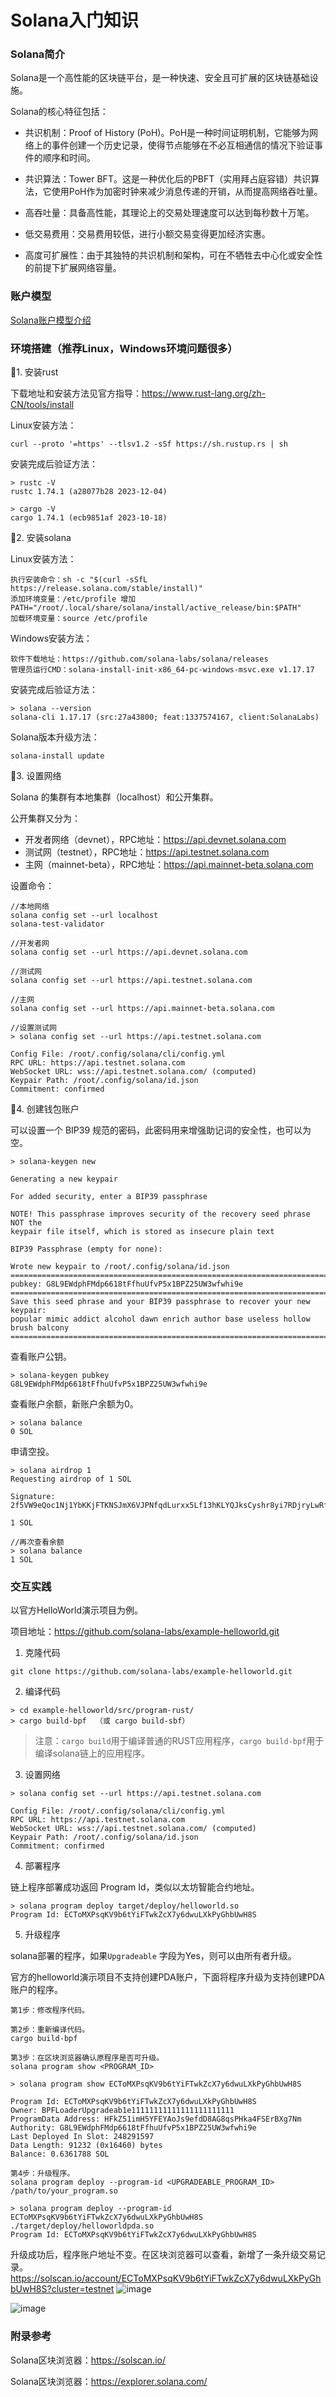 # Solana入门知识

### Solana简介

Solana是一个高性能的区块链平台，是一种快速、安全且可扩展的区块链基础设施。

Solana的核心特征包括：

- 共识机制：Proof of History (PoH)。PoH是一种时间证明机制，它能够为网络上的事件创建一个历史记录，使得节点能够在不必互相通信的情况下验证事件的顺序和时间。

- 共识算法：Tower BFT。这是一种优化后的PBFT（实用拜占庭容错）共识算法，它使用PoH作为加密时钟来减少消息传递的开销，从而提高网络吞吐量。

- 高吞吐量：具备高性能，其理论上的交易处理速度可以达到每秒数十万笔。

- 低交易费用：交易费用较低，进行小额交易变得更加经济实惠。

- 高度可扩展性：由于其独特的共识机制和架构，可在不牺牲去中心化或安全性的前提下扩展网络容量。

### 账户模型

[Solana账户模型介绍](./docs/Solana账户模型介绍.md)

### 环境搭建（推荐Linux，Windows环境问题很多）

🔸1. 安装rust

下载地址和安装方法见官方指导：https://www.rust-lang.org/zh-CN/tools/install

Linux安装方法：
```shell
curl --proto '=https' --tlsv1.2 -sSf https://sh.rustup.rs | sh
```

安装完成后验证方法：
```shell
> rustc -V
rustc 1.74.1 (a28077b28 2023-12-04)

> cargo -V
cargo 1.74.1 (ecb9851af 2023-10-18)
```

🔸2. 安装solana

Linux安装方法：
```shell
执行安装命令：sh -c "$(curl -sSfL https://release.solana.com/stable/install)"
添加环境变量：/etc/profile 增加 PATH="/root/.local/share/solana/install/active_release/bin:$PATH"
加载环境变量：source /etc/profile
```

Windows安装方法：
```shell
软件下载地址：https://github.com/solana-labs/solana/releases
管理员运行CMD：solana-install-init-x86_64-pc-windows-msvc.exe v1.17.17
```

安装完成后验证方法：
```shell
> solana --version
solana-cli 1.17.17 (src:27a43800; feat:1337574167, client:SolanaLabs)
```

Solana版本升级方法：
```shell
solana-install update
```

🔸3. 设置网络

Solana 的集群有本地集群（localhost）和公开集群。

公开集群又分为：
- 开发者网络（devnet），RPC地址：https://api.devnet.solana.com
- 测试网（testnet），RPC地址：https://api.testnet.solana.com
- 主网（mainnet-beta），RPC地址：https://api.mainnet-beta.solana.com

设置命令：
```shell
//本地网络
solana config set --url localhost
solana-test-validator

//开发者网
solana config set --url https://api.devnet.solana.com

//测试网
solana config set --url https://api.testnet.solana.com

//主网
solana config set --url https://api.mainnet-beta.solana.com

//设置测试网
> solana config set --url https://api.testnet.solana.com

Config File: /root/.config/solana/cli/config.yml
RPC URL: https://api.testnet.solana.com
WebSocket URL: wss://api.testnet.solana.com/ (computed)
Keypair Path: /root/.config/solana/id.json
Commitment: confirmed
```

🔸4. 创建钱包账户

可以设置一个 BIP39 规范的密码，此密码用来增强助记词的安全性，也可以为空。
```shell
> solana-keygen new

Generating a new keypair

For added security, enter a BIP39 passphrase

NOTE! This passphrase improves security of the recovery seed phrase NOT the
keypair file itself, which is stored as insecure plain text

BIP39 Passphrase (empty for none):

Wrote new keypair to /root/.config/solana/id.json
=================================================================================
pubkey: G8L9EWdphFMdp6618tFfhuUfvP5x1BPZ25UW3wfwhi9e
=================================================================================
Save this seed phrase and your BIP39 passphrase to recover your new keypair:
popular mimic addict alcohol dawn enrich author base useless hollow brush balcony
=================================================================================
```

查看账户公钥。
```shell
> solana-keygen pubkey
G8L9EWdphFMdp6618tFfhuUfvP5x1BPZ25UW3wfwhi9e
```

查看账户余额，新账户余额为0。
```shell
> solana balance
0 SOL
```

申请空投。
```shell
> solana airdrop 1
Requesting airdrop of 1 SOL

Signature: 2f5VW9eQoc1Nj1YbKKjFTKNSJmX6VJPNfqdLurxx5Lf13hKLYQJksCyshr8yi7RDjryLwRfXspCJorqSscaxe5NQ

1 SOL

//再次查看余额
> solana balance
1 SOL
```

### 交互实践
以官方HelloWorld演示项目为例。

项目地址：https://github.com/solana-labs/example-helloworld.git

1. 克隆代码
```shell
git clone https://github.com/solana-labs/example-helloworld.git
```

2. 编译代码

```shell
> cd example-helloworld/src/program-rust/
> cargo build-bpf  （或 cargo build-sbf）
```

> 注意：`cargo build`用于编译普通的RUST应用程序，`cargo build-bpf`用于编译solana链上的应用程序。

3. 设置网络
```shell
> solana config set --url https://api.testnet.solana.com

Config File: /root/.config/solana/cli/config.yml
RPC URL: https://api.testnet.solana.com
WebSocket URL: wss://api.testnet.solana.com/ (computed)
Keypair Path: /root/.config/solana/id.json
Commitment: confirmed
```

4. 部署程序

链上程序部署成功返回 Program Id，类似以太坊智能合约地址。
```shell
> solana program deploy target/deploy/helloworld.so
Program Id: ECToMXPsqKV9b6tYiFTwkZcX7y6dwuLXkPyGhbUwH8S
```

5. 升级程序

solana部署的程序，如果`Upgradeable` 字段为Yes，则可以由所有者升级。

官方的helloworld演示项目不支持创建PDA账户，下面将程序升级为支持创建PDA账户的程序。

```
第1步：修改程序代码。

第2步：重新编译代码。
cargo build-bpf

第3步：在区块浏览器确认原程序是否可升级。
solana program show <PROGRAM_ID>

> solana program show ECToMXPsqKV9b6tYiFTwkZcX7y6dwuLXkPyGhbUwH8S

Program Id: ECToMXPsqKV9b6tYiFTwkZcX7y6dwuLXkPyGhbUwH8S
Owner: BPFLoaderUpgradeab1e11111111111111111111111
ProgramData Address: HFkZ51imH5YFEYAoJs9efdD8AG8qsPHka4FSErBXg7Nm
Authority: G8L9EWdphFMdp6618tFfhuUfvP5x1BPZ25UW3wfwhi9e
Last Deployed In Slot: 248291597
Data Length: 91232 (0x16460) bytes
Balance: 0.6361788 SOL

第4步：升级程序。
solana program deploy --program-id <UPGRADEABLE_PROGRAM_ID> /path/to/your_program.so

> solana program deploy --program-id ECToMXPsqKV9b6tYiFTwkZcX7y6dwuLXkPyGhbUwH8S ./target/deploy/helloworldpda.so
Program Id: ECToMXPsqKV9b6tYiFTwkZcX7y6dwuLXkPyGhbUwH8S
```

升级成功后，程序账户地址不变。在区块浏览器可以查看，新增了一条升级交易记录。
https://solscan.io/account/ECToMXPsqKV9b6tYiFTwkZcX7y6dwuLXkPyGhbUwH8S?cluster=testnet
![image](./docs/image/区块浏览器-程序升级交易记录.png)


![image](./docs/image/链上程序开发工作流.png)

### 附录参考

Solana区块浏览器：https://solscan.io/

Solana区块浏览器：https://explorer.solana.com/